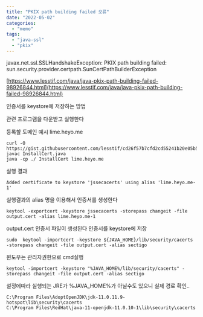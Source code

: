 ```yaml
---
title: "PKIX path building failed 오류"
date: "2022-05-02"
categories: 
  - "memo"
tags: 
  - "java-ssl"
  - "pkix"
---
```


javax.net.ssl.SSLHandshakeException: PKIX path building failed: sun.security.provider.certpath.SunCertPathBuilderException

[https://www.lesstif.com/java/java-pkix-path-building-failed-98926844.html](https://www.lesstif.com/java/java-pkix-path-building-failed-98926844.html)

인증서를 keystore에 저장하는 방법

관련 프로그램을 다운받고 실행한다

등록할 도메인 예시 lime.heyo.me

```
curl -O https://gist.githubusercontent.com/lesstif/cd26f57b7cfd2cd55241b20e05b5cd93/raw/InstallCert.java
javac InstallCert.java
java -cp ./ InstallCert lime.heyo.me
```

실행 결과

```
Added certificate to keystore 'jssecacerts' using alias 'lime.heyo.me-1'
```

실행결과의 alias 명을 이용해서 인증서를 생성한다

```
keytool -exportcert -keystore jssecacerts -storepass changeit -file output.cert -alias lime.heyo.me-1
```

output.cert 인증서 파일이 생성된다 인증서를 keystore에 저장

```
sudo  keytool -importcert -keystore ${JAVA_HOME}/lib/security/cacerts -storepass changeit -file output.cert -alias sectigo
```

윈도우는 관리자권한으로 cmd실행

```
keytool -importcert -keystore "%JAVA_HOME%/lib/security/cacerts" -storepass changeit -file output.cert -alias sectigo
```

설정에따라 실행되는 JRE가 %JAVA\_HOME%가 아닐수도 있으니 실제 경로 확인..

```
C:\Program Files\AdoptOpenJDK\jdk-11.0.11.9-hotspot\lib\security\cacerts
C:\Program Files\RedHat\java-11-openjdk-11.0.10-1\lib\security\cacerts
```
